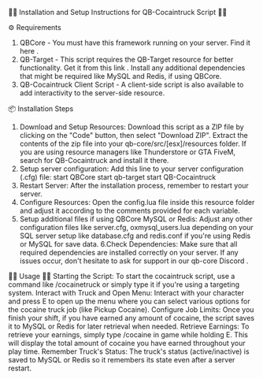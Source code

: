 🌟💊 Installation and Setup Instructions for QB-Cocaintruck Script 💊🌟

⚙️ Requirements
1. QBCore - You must have this framework running on your server. Find it here .
2. QB-Target - This script requires the QB-Target resource for better functionality. Get it from this link .
Install any additional dependencies that might be required like MySQL and Redis, if using QBCore.
3. QB-Cocaintruck Client Script - A client-side script is also available to add interactivity to the server-side resource.

📦 Installation Steps

1. Download and Setup Resources: Download this script as a ZIP file by clicking on the "Code" button, then select "Download ZIP". Extract the contents of the zip file into your qb-core/src/[esx]/resources folder. If you are using resource managers like Thunderstore or GTA FiveM, search for QB-Cocaintruck and install it there.
2. Setup server configuration: Add this line to your server configuration (.cfg) file:
start QBCore
start qb-target
start QB-Cocaintruck
3. Restart Server: After the installation process, remember to restart your server.
4. Configure Resources: Open the config.lua file inside this resource folder and adjust it according to the comments provided for each variable.
5. Setup additional files if using QBCore MySQL or Redis: Adjust any other configuration files like server.cfg, oxmysql_users.lua depending on your SQL server setup like database.cfg and redis.conf if you're using Redis or MySQL for save data.
6.Check Dependencies: Make sure that all required dependencies are installed correctly on your server.
If any issues occur, don't hesitate to ask for support in our qb-core Discord .


💊🎉 Usage 🎉💊
Starting the Script: To start the cocaintruck script, use a command like /cocainetruck or simply type it if you're using a targeting system.
Interact with Truck and Open Menu: Interact with your character and press E to open up the menu where you can select various options for the cocaine truck job (like Pickup Cocaine).
Configure Job Limits: Once you finish your shift, if you have earned any amount of cocaine, the script saves it to MySQL or Redis for later retrieval when needed.
Retrieve Earnings: To retrieve your earnings, simply type /cocaine in game while holding E. This will display the total amount of cocaine you have earned throughout your play time.
Remember Truck's Status: The truck's status (active/inactive) is saved to MySQL or Redis so it remembers its state even after a server restart.
